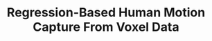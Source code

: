 ---
title: "Regression-Based Human Motion Capture From Voxel Data"
year: 2006
pdf_url: "http://www.robots.ox.ac.uk/~phst/Papers/2006/BMVC/bmvc_87.pdf"
category: "vision"
author_list: "Yunda Sun, Matthieu Bray, Arasanathan Thayanantha, B. Yuanand, Philip H.S. Torr"
grant: "NULL"
pub_in: "In Proceedings British Machine Vision Conference"
---